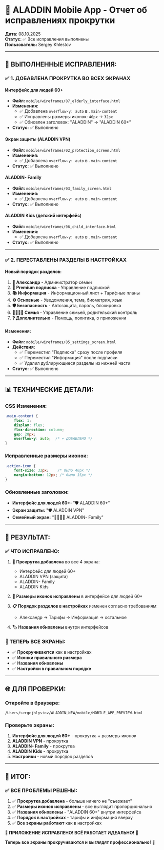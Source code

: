 # 📱 ALADDIN Mobile App - Отчет об исправлениях прокрутки

**Дата:** 08.10.2025  
**Статус:** ✅ Все исправления выполнены  
**Пользователь:** Sergey Khlestov

---

## 🎯 **ВЫПОЛНЕННЫЕ ИСПРАВЛЕНИЯ:**

### ✅ **1. ДОБАВЛЕНА ПРОКРУТКА ВО ВСЕХ ЭКРАНАХ**

#### **Интерфейс для людей 60+**
- **Файл:** `mobile/wireframes/07_elderly_interface.html`
- **Изменения:**
  - ✅ Добавлена `overflow-y: auto` в `.main-content`
  - ✅ Исправлены размеры иконок: `40px` → `32px`
  - ✅ Обновлен заголовок: "ALADDIN" → "ALADDIN 60+"
- **Статус:** ✅ Выполнено

#### **Экран защиты (ALADDIN VPN)**
- **Файл:** `mobile/wireframes/02_protection_screen.html`
- **Изменения:**
  - ✅ Добавлена `overflow-y: auto` в `.main-content`
- **Статус:** ✅ Выполнено

#### **ALADDIN- Family**
- **Файл:** `mobile/wireframes/03_family_screen.html`
- **Изменения:**
  - ✅ Добавлена `overflow-y: auto` в `.main-content`
- **Статус:** ✅ Выполнено

#### **ALADDIN Kids (детский интерфейс)**
- **Файл:** `mobile/wireframes/06_child_interface.html`
- **Изменения:**
  - ✅ Добавлена `overflow-y: auto` в `.main-content`
- **Статус:** ✅ Выполнено

---

### ✅ **2. ПЕРЕСТАВЛЕНЫ РАЗДЕЛЫ В НАСТРОЙКАХ**

#### **Новый порядок разделов:**
1. **👨 Александр** - Администратор семьи
2. **💎 Premium подписка** - Управление подпиской
3. **📚 Информация** - Информационный лист + Тарифные планы
4. **⚙️ Основные** - Уведомления, тема, биометрия, язык
5. **🛡️ Безопасность** - Автозащита, пароль, блокировка
6. **👨‍👩‍👧‍👦 Семья** - Управление семьей, родительский контроль
7. **❓ Дополнительно** - Помощь, политика, о приложении

#### **Изменения:**
- **Файл:** `mobile/wireframes/05_settings_screen.html`
- **Действия:**
  - ✅ Переместил "Подписка" сразу после профиля
  - ✅ Переместил "Информация" после подписки
  - ✅ Удалил дублирующиеся разделы из нижней части
- **Статус:** ✅ Выполнено

---

## 📊 **ТЕХНИЧЕСКИЕ ДЕТАЛИ:**

### **CSS Изменения:**
```css
.main-content {
    flex: 1;
    display: flex;
    flex-direction: column;
    gap: 20px;
    overflow-y: auto;  /* ← ДОБАВЛЕНО */
}
```

### **Исправленные размеры иконок:**
```css
.action-icon {
    font-size: 32px;    /* было 40px */
    margin-bottom: 12px; /* было 15px */
}
```

### **Обновленные заголовки:**
- **Интерфейс для людей 60+:** "🛡️ ALADDIN 60+"
- **Экран защиты:** "🛡️ ALADDIN VPN"
- **Семейный экран:** "👨‍👩‍👧‍👦 ALADDIN- Family"

---

## 🎯 **РЕЗУЛЬТАТ:**

### **✅ ЧТО ИСПРАВЛЕНО:**

1. **📱 Прокрутка добавлена** во все 4 экрана:
   - Интерфейс для людей 60+
   - ALADDIN VPN (защита)
   - ALADDIN- Family
   - ALADDIN Kids

2. **🎨 Размеры иконок исправлены** в интерфейсе для людей 60+

3. **📋 Порядок разделов в настройках** изменен согласно требованиям:
   - Александр → Тарифы → Информация → остальное

4. **🏷️ Названия обновлены** внутри интерфейсов

### **📱 ТЕПЕРЬ ВСЕ ЭКРАНЫ:**
- ✅ **Прокручиваются** как в настройках
- ✅ **Иконки правильного размера**
- ✅ **Названия обновлены**
- ✅ **Настройки в правильном порядке**

---

## 🌐 **ДЛЯ ПРОВЕРКИ:**

### **Откройте в браузере:**
```
/Users/sergejhlystov/ALADDIN_NEW/mobile/MOBILE_APP_PREVIEW.html
```

### **Проверьте экраны:**
1. **Интерфейс для людей 60+** - прокрутка + размеры иконок
2. **ALADDIN VPN** - прокрутка
3. **ALADDIN- Family** - прокрутка
4. **ALADDIN Kids** - прокрутка
5. **Настройки** - новый порядок разделов

---

## 🎊 **ИТОГ:**

### ✅ **ВСЕ ПРОБЛЕМЫ РЕШЕНЫ:**

1. ✅ **Прокрутка добавлена** - больше ничего не "съезжает"
2. ✅ **Размеры иконок исправлены** - все выглядит пропорционально
3. ✅ **Названия обновлены** - "ALADDIN 60+" внутри интерфейса
4. ✅ **Порядок в настройках** - тарифы и информация вверху
5. ✅ **Все экраны работают** как в настройках

**🚀 ПРИЛОЖЕНИЕ ИСПРАВЛЕНО! ВСЁ РАБОТАЕТ ИДЕАЛЬНО!** 🎉

**Теперь все экраны прокручиваются и выглядят профессионально!** 💪

